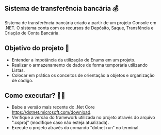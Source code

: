 ## Sistema de transferência bancária 💰

Sistema de transferência bancária criado a partir de um projeto Console em .NET. O sistema conta com os recursos de Depósito, Saque, Transfência e Criação de Conta Bancária.

## Objetivo do projeto 🚀

- Entender a impotância da utilização de Enums em um projeto.
- Realizar o armazenamento de dados de forma temporária utilizando Listas.
- Colocar em prática os conceitos de orientação a objetos e organização de código.

## Como executar? 🧑‍🔧

- Baixe a versão mais recente do .Net Core https://dotnet.microsoft.com/download.
- Verifique a versão do framework utilizada no projeto através do arquivo ".csproj" (modifique caso não esteja atualizada).
- Execute o projeto através do comando "dotnet run" no terminal.

